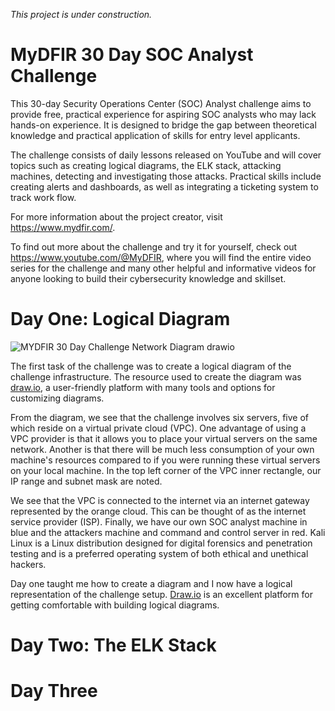 *This project is under construction.*

# MyDFIR 30 Day SOC Analyst Challenge


This 30-day Security Operations Center (SOC) Analyst challenge aims to provide free, practical experience for aspiring SOC analysts who may lack hands-on experience. It is designed to bridge the gap between theoretical knowledge and practical application of skills for entry level applicants. 

The challenge consists of daily lessons released on YouTube and will cover topics  such as creating logical diagrams, the ELK stack, attacking machines, detecting and investigating those attacks. Practical skills include creating alerts and dashboards, as well as integrating a ticketing system to track work flow.

For more information about the project creator, visit https://www.mydfir.com/. 

To find out more about the challenge and try it for yourself, check out https://www.youtube.com/@MyDFIR, where you will find the entire video series for the challenge and many other helpful and informative videos for anyone looking to build their cybersecurity knowledge and skillset.

# Day One: Logical Diagram

![MYDFIR 30 Day Challenge Network Diagram drawio](https://github.com/user-attachments/assets/8571246f-1dd1-42db-b6da-3c5a82e15e4a)

The first task of the challenge was to create a logical diagram of the challenge infrastructure. The resource used to create the diagram was [draw.io](http://draw.io/), a user-friendly platform with many tools and options for customizing diagrams. 

From the diagram, we see that the challenge involves six servers, five of which reside on a virtual private cloud (VPC). One advantage of using a VPC provider is that it allows you to place your virtual servers on the same network. Another is that there will be much less consumption of your own machine's resources compared to if you were running these virtual servers on your local machine. In the top left corner of the VPC inner rectangle, our IP range and subnet mask are noted. 

We see that the VPC is connected to the internet via an internet gateway represented by the orange cloud. This can be thought of as the internet service provider (ISP). Finally, we have our own SOC analyst machine in blue and the attackers machine and command and control server in red. Kali Linux is a Linux distribution designed for digital forensics and penetration testing and is a preferred operating system of both ethical and unethical hackers. 

Day one taught me how to create a diagram and I now have a logical representation of the challenge setup. [Draw.io](http://draw.io/) is an excellent platform for getting comfortable with building logical diagrams.

# Day Two: The ELK Stack

# Day Three
